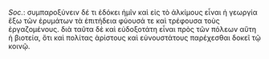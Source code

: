 

*Soc.*: συμπαροξύνειν δέ τι ἐδόκει ἡμῖν καὶ εἰς τὸ ἀλκίμους εἶναι ἡ γεωργία ἔξω τῶν ἐρυμάτων τὰ ἐπιτήδεια φύουσά τε καὶ τρέφουσα τοὺς ἐργαζομένους. διὰ ταῦτα δὲ καὶ εὐδοξοτάτη εἶναι πρὸς τῶν πόλεων αὕτη ἡ βιοτεία, ὅτι καὶ πολίτας ἀρίστους καὶ εὐνουστάτους παρέχεσθαι δοκεῖ τῷ κοινῷ.